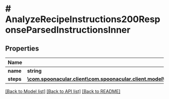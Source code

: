 # # AnalyzeRecipeInstructions200ResponseParsedInstructionsInner

## Properties

Name | Type | Description | Notes
------------ | ------------- | ------------- | -------------
**name** | **string** |  |
**steps** | [**\com.spoonacular.client\com.spoonacular.client.model\AnalyzeRecipeInstructions200ResponseParsedInstructionsInnerStepsInner[]**](AnalyzeRecipeInstructions200ResponseParsedInstructionsInnerStepsInner.md) |  | [optional]

[[Back to Model list]](../../README.md#models) [[Back to API list]](../../README.md#endpoints) [[Back to README]](../../README.md)
